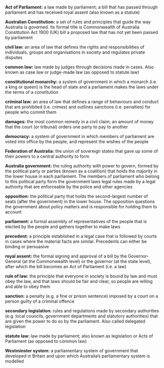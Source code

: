 **Act of Parliament:** a law made by parliament; a bill that has passed through parliament and has received royal assent (also known as a statute) 

**Australian Constitution:** a set of rules and principles that guide the way Australia is governed. Its formal title is Commonwealth of Australia Constitution Act 1900 (UK) bill a proposed law that has not yet been passed by parliament 

**civil law:** an area of law that defines the rights and responsibilities of individuals, groups and organisations in society and regulates private disputes 

**common law:** law made by judges through decisions made in cases. Also known as case law or judge-made law (as opposed to statute law) 

**constitutional monarchy:** a system of government in which a monarch (i.e. a king or queen) is the head of state and a parliament makes the laws under the terms of a constitution 

**criminal law:** an area of law that defines a range of behaviours and conduct that are prohibited (i.e. crimes) and outlines sanctions (i.e. penalties) for people who commit them 

**damages:** the most common remedy in a civil claim; an amount of money that the court (or tribunal) orders one party to pay to another 

**democracy:** a system of government in which members of parliament are voted into office by the people, and represent the wishes of the people

**Federation of Australia:** the union of sovereign states that gave up some of their powers to a central authority to form

**Australia government:** the ruling authority with power to govern, formed by the political party or parties (known as a coalition) that holds the majority in the lower house in each parliament. The members of parliament who belong to this political party form the government laws legal rules made by a legal authority that are enforceable by the police and other agencies 

**opposition:** the political party that holds the second-largest number of seats (after the government) in the lower house. The opposition questions the government about policy matters and is responsible for holding them to account 

**parliament:** a formal assembly of representatives of the people that is elected by the people and gathers together to make laws

**precedent:** a principle established in a legal case that is followed by courts in cases where the material facts are similar. Precedents can either be binding or persuasive 

**royal assent:** the formal signing and approval of a bill by the Governor-General (at the Commonwealth level) or the governor (at the state level), after which the bill becomes an Act of Parliament (i.e. a law)

**rule of law:** the principle that everyone in society is bound by law and must obey the law, and that laws should be fair and clear, so people are willing and able to obey them 

**sanction:** a penalty (e.g. a fine or prison sentence) imposed by a court on a person guilty of a criminal offence 

**secondary legislation:** rules and regulations made by secondary authorities (e.g. local councils, government departments and statutory authorities) that are given the power to do so by the parliament. Also called delegated legislation 

**statute law:** law made by parliament; also known as legislation or Acts of Parliament (as opposed to common law) 

**Westminster system:** a parliamentary system of government that developed in Britain and upon which Australia’s parliamentary system is modelled


